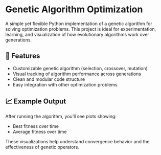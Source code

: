 # Genetic Algorithm Optimization

A simple yet flexible Python implementation of a genetic algorithm for solving optimization problems. This project is ideal for experimentation, learning, and visualization of how evolutionary algorithms work over generations.

## 🚀 Features

- Customizable genetic algorithm (selection, crossover, mutation)
- Visual tracking of algorithm performance across generations
- Clean and modular code structure
- Easy integration with other optimization problems

## 📈 Example Output

After running the algorithm, you’ll see plots showing:
- Best fitness over time
- Average fitness over time

These visualizations help understand convergence behavior and the effectiveness of genetic operators.


